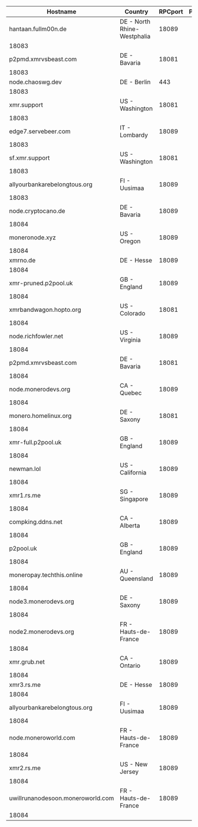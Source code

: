 Hostname | Country | RPCport | P2Pport
--- | --- | --- | ---
hantaan.fullm00n.de | DE - North Rhine-Westphalia | 18089
 | 18083
p2pmd.xmrvsbeast.com | DE - Bavaria | 18081
 | 18083
node.chaoswg.dev | DE - Berlin | 443
 | 18083
xmr.support | US - Washington | 18081
 | 18083
edge7.servebeer.com | IT - Lombardy | 18089
 | 18083
sf.xmr.support | US - Washington | 18081
 | 18083
allyourbankarebelongtous.org | FI - Uusimaa | 18089
 | 18083
node.cryptocano.de | DE - Bavaria | 18089
 | 18084
moneronode.xyz | US - Oregon | 18089
 | 18084
xmrno.de | DE - Hesse | 18089
 | 18084
xmr-pruned.p2pool.uk | GB - England | 18089
 | 18084
xmrbandwagon.hopto.org | US - Colorado | 18081
 | 18084
node.richfowler.net | US - Virginia | 18089
 | 18084
p2pmd.xmrvsbeast.com | DE - Bavaria | 18081
 | 18084
node.monerodevs.org | CA - Quebec | 18089
 | 18084
monero.homelinux.org | DE - Saxony | 18081
 | 18084
xmr-full.p2pool.uk | GB - England | 18089
 | 18084
newman.lol | US - California | 18089
 | 18084
xmr1.rs.me | SG - Singapore | 18089
 | 18084
compking.ddns.net | CA - Alberta | 18089
 | 18084
p2pool.uk | GB - England | 18089
 | 18084
moneropay.techthis.online | AU - Queensland | 18089
 | 18084
node3.monerodevs.org | DE - Saxony | 18089
 | 18084
node2.monerodevs.org | FR - Hauts-de-France | 18089
 | 18084
xmr.grub.net | CA - Ontario | 18089
 | 18084
xmr3.rs.me | DE - Hesse | 18089
 | 18084
allyourbankarebelongtous.org | FI - Uusimaa | 18089
 | 18084
node.moneroworld.com | FR - Hauts-de-France | 18089
 | 18084
xmr2.rs.me | US - New Jersey | 18089
 | 18084
uwillrunanodesoon.moneroworld.com | FR - Hauts-de-France | 18089
 | 18084
